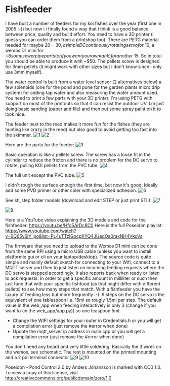 # Fishfeeder

I have built a number of feeders for my koi fishes over the year (first one in 2005 ;-)) but now i i finally found a way that i think is a good balance between price, quality and build effort. You need to have a 3D printer (i guess you can order them from a printshop too). There are PETG material needed for maybe $20-30, a simple DC continously rotating servo for ~$10, a wemos D1 mini for ~$8 some sewer pipe parts (or if you want your own tank) for another ~$15. So in total you should be able to produce it with ~$50. The pellets screw is designed for 3mm pellets (it might work with other sizes but i don't know since i only use 3mm myself).

The water control is built from a water level sensor (2 alternatives below) a few solenoids (one for the pond and pone for the garden plants micro drip system) for adding tap water and also measuring the water amount used. You need to print a few parts with your 3D printer. I'm using PETG with support on most of the printouts so that it can resist the outdoor UV. I.m just doing basic sanding (paper and file) and then put some spray paint on it to look nice.


The feeder next to the reed makes it more fun for the fishes (they are hunting like crazy in the reed) but also good to avoid getting too fast into the skimmer.
![1](https://github.com/boanjo/boanjo.github.io/blob/master/poseidon_fishfeeder_all.PNG?raw=true "The feeder")
![2](https://github.com/boanjo/boanjo.github.io/blob/master/poseidon_fishfeeder_result.JPG?raw=true "The feeder2")


Here are the parts for the feeder:
![3](https://github.com/boanjo/boanjo.github.io/blob/master/poseidon_fishfeeder_parts.PNG?raw=true "PVC pipes and some 3D prints")


Basic operation is like a pellets screw. The screw has a loose fit in the cylinder to reduce the fricton and there is no problem for the DC servo to rotate, pulling KOI pellets from the PVC tube.
![4](https://github.com/boanjo/boanjo.github.io/blob/master/poseidon_fishfeeder_assembly.PNG?raw=true "Basic operation")

The full unit except the PVC tube:
![5](https://github.com/boanjo/boanjo.github.io/blob/master/poseidon_fishfeeder_assembly_2.PNG?raw=true "Feeder kit")


I didn't rough the surface enough the first time, but now it's good. Ideally add some PVD primer or other coler with specialized adhesion.
![6](https://github.com/boanjo/boanjo.github.io/blob/master/poseidon_fishfeeder_tube.JPG?raw=true "PVC pipes and some 3D prints")


See stl_step folder models (download and edit STEP or just print STL):
![7](https://github.com/boanjo/boanjo.github.io/blob/master/poseidon_model_fishfeeder.PNG?raw=true "Fishfeeder model")


![8](https://github.com/boanjo/boanjo.github.io/blob/master/poseidon_fishfeeder_closeup.PNG?raw=true "Closeup")

Here is a YouTube video explaining the 3D models and code for the fishfeeder: https://youtu.be/Hfo5ArDc8C0
Here is the full Poseidon playlist: https://www.youtube.com/watch?v=6Q65v6jY_po&list=PL4uTTzIGocpXYQ4JUedOa0raxNH4VkoVa

The firmware that you need to upload to the Wemos D1 mini can be done from the same RPI using a micro USB cable (unless you want to install platformio gui or cli on your laptop/desktop). The source code is quite simple and mainly default sketch for connecting to your Wifi, connect to a MQTT server and then to just listen on incoming feeding requests where the DC servo is stepped accordingly. It also reports back when ready or listen to ack requests. In order to get a specific amount in milliliter or such then just tune that with your specific fishfood (as that might differ with different pellets) to see how many steps that match. With a fishfeeder you have the luxury of feeding less but more frequently :-). 9 steps on the DC servo is the equivalent of one tablespoon i.e. 15ml so rougly 1.5ml per step. The default value in the web_app when feeding interactively is only 3 (change if you want to (in the web_app/app.py)) so one teaspoon 5ml.
* Change the WIFI settings for your router in Credentials.h or you will get a compilation error (just remove the #error when done)
* Update the mqtt_server ip address in main.cpp or you will get a compilation error (just remove the #error when done)

You don't need any board and very little soldering. Basically the 3 wires on the wemos, see schematic. The rest is mounted on the printed mounting and a 2 pol terminal connector
![9](https://github.com/boanjo/boanjo.github.io/blob/master/poseidon_fishfeeder_schematic.JPG?raw=true "Schematic")
![10](https://github.com/boanjo/boanjo.github.io/blob/master/poseidon_fishfeeder_motor.JPG?raw=true "Mounting")

Poseidon - Pond Control 2.0 by Anders Johansson is marked with CC0 1.0. To view a copy of this license, visit http://creativecommons.org/publicdomain/zero/1.0